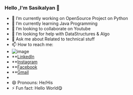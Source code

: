 ### Hello ,I'm Sasikalyan 👋

- 🔭 I’m currently working on OpenSource Project on Python
- 🌱 I’m currently learning Java Programming
- 👯 I’m looking to collaborate on Youtube
- 🤔 I’m looking for help with DataStructures & Algo
- 💬 Ask me about Related to technical stuff
- 📫 How to reach me:
- ![image](https://user-images.githubusercontent.com/67740644/124902590-b36fc300-e000-11eb-9b37-49e5eca031fa.png)
- **[LinkedIn](https://www.linkedin.com/in/sasikalyan-kanakam-857b40197/)
- **[Instagram](https://www.instagram.com/sasikalyan__tagore__/)
- **[Facebook](https://www.facebook.com/sasikalyan.kanakam/)
- **[Gmail](kanakamsasikalyan1@gmail.com)
- 
- 😄 Pronouns: He/His
- ⚡ Fun fact: Hello World😋
